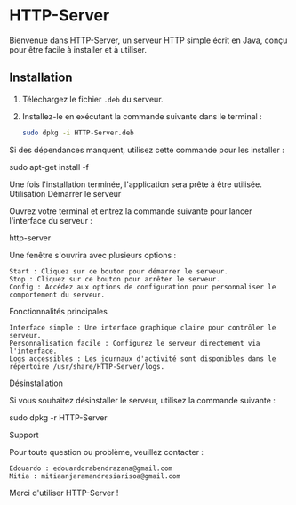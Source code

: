 # HTTP-Server

Bienvenue dans HTTP-Server, un serveur HTTP simple écrit en Java, conçu pour être facile à installer et à utiliser.

## Installation

1. Téléchargez le fichier `.deb` du serveur.
2. Installez-le en exécutant la commande suivante dans le terminal :

   ```bash
   sudo dpkg -i HTTP-Server.deb

Si des dépendances manquent, utilisez cette commande pour les installer :

sudo apt-get install -f

Une fois l'installation terminée, l'application sera prête à être utilisée.
Utilisation
Démarrer le serveur

Ouvrez votre terminal et entrez la commande suivante pour lancer l'interface du serveur :

http-server

Une fenêtre s'ouvrira avec plusieurs options :

    Start : Cliquez sur ce bouton pour démarrer le serveur.
    Stop : Cliquez sur ce bouton pour arrêter le serveur.
    Config : Accédez aux options de configuration pour personnaliser le comportement du serveur.

Fonctionnalités principales

    Interface simple : Une interface graphique claire pour contrôler le serveur.
    Personnalisation facile : Configurez le serveur directement via l'interface.
    Logs accessibles : Les journaux d'activité sont disponibles dans le répertoire /usr/share/HTTP-Server/logs.

Désinstallation

Si vous souhaitez désinstaller le serveur, utilisez la commande suivante :

sudo dpkg -r HTTP-Server

Support

Pour toute question ou problème, veuillez contacter :

    Edouardo : edouardorabendrazana@gmail.com
    Mitia : mitiaanjaramandresiarisoa@gmail.com

Merci d'utiliser HTTP-Server !



